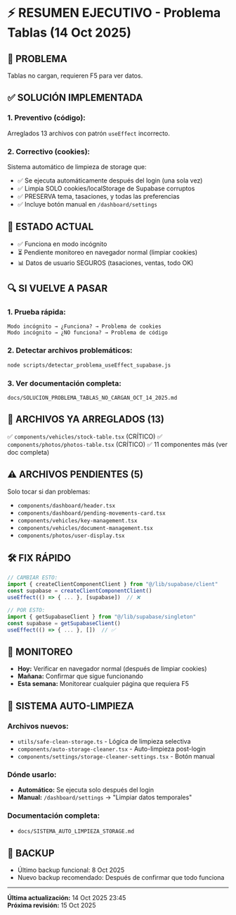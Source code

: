 # ⚡ RESUMEN EJECUTIVO - Problema Tablas (14 Oct 2025)

## 🔴 PROBLEMA
Tablas no cargan, requieren F5 para ver datos.

## ✅ SOLUCIÓN IMPLEMENTADA

### 1. Preventivo (código):
Arreglados 13 archivos con patrón `useEffect` incorrecto.

### 2. Correctivo (cookies):
Sistema automático de limpieza de storage que:
- ✅ Se ejecuta automáticamente después del login (una sola vez)
- ✅ Limpia SOLO cookies/localStorage de Supabase corruptos
- ✅ PRESERVA tema, tasaciones, y todas las preferencias
- ✅ Incluye botón manual en `/dashboard/settings`

## 🎯 ESTADO ACTUAL
- ✅ Funciona en modo incógnito
- ⏳ Pendiente monitoreo en navegador normal (limpiar cookies)
- 📊 Datos de usuario SEGUROS (tasaciones, ventas, todo OK)

## 🔍 SI VUELVE A PASAR

### 1. Prueba rápida:
```
Modo incógnito → ¿Funciona? → Problema de cookies
Modo incógnito → ¿NO funciona? → Problema de código
```

### 2. Detectar archivos problemáticos:
```bash
node scripts/detectar_problema_useEffect_supabase.js
```

### 3. Ver documentación completa:
```
docs/SOLUCION_PROBLEMA_TABLAS_NO_CARGAN_OCT_14_2025.md
```

## 📝 ARCHIVOS YA ARREGLADOS (13)
✅ `components/vehicles/stock-table.tsx` (CRÍTICO)
✅ `components/photos/photos-table.tsx` (CRÍTICO)
✅ 11 componentes más (ver doc completa)

## ⚠️ ARCHIVOS PENDIENTES (5)
Solo tocar si dan problemas:
- `components/dashboard/header.tsx`
- `components/dashboard/pending-movements-card.tsx`
- `components/vehicles/key-management.tsx`
- `components/vehicles/document-management.tsx`
- `components/photos/user-display.tsx`

## 🛠️ FIX RÁPIDO
```typescript
// CAMBIAR ESTO:
import { createClientComponentClient } from "@/lib/supabase/client"
const supabase = createClientComponentClient()
useEffect(() => { ... }, [supabase])  // ❌

// POR ESTO:
import { getSupabaseClient } from "@/lib/supabase/singleton"
const supabase = getSupabaseClient()
useEffect(() => { ... }, [])  // ✅
```

## 📅 MONITOREO
- **Hoy:** Verificar en navegador normal (después de limpiar cookies)
- **Mañana:** Confirmar que sigue funcionando
- **Esta semana:** Monitorear cualquier página que requiera F5

## 🧹 SISTEMA AUTO-LIMPIEZA

### Archivos nuevos:
- `utils/safe-clean-storage.ts` - Lógica de limpieza selectiva
- `components/auto-storage-cleaner.tsx` - Auto-limpieza post-login
- `components/settings/storage-cleaner-settings.tsx` - Botón manual

### Dónde usarlo:
- **Automático:** Se ejecuta solo después del login
- **Manual:** `/dashboard/settings` → "Limpiar datos temporales"

### Documentación completa:
- `docs/SISTEMA_AUTO_LIMPIEZA_STORAGE.md`

## 🔐 BACKUP
- Último backup funcional: 8 Oct 2025
- Nuevo backup recomendado: Después de confirmar que todo funciona

---

**Última actualización:** 14 Oct 2025 23:45  
**Próxima revisión:** 15 Oct 2025

